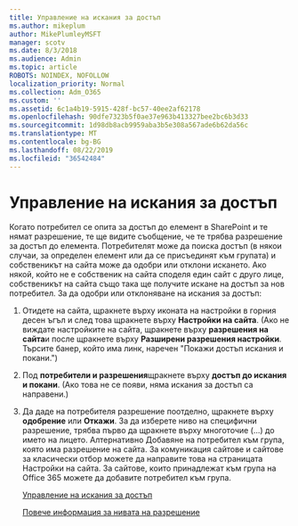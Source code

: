 ```yaml
---
title: Управление на искания за достъп
ms.author: mikeplum
author: MikePlumleyMSFT
manager: scotv
ms.date: 8/3/2018
ms.audience: Admin
ms.topic: article
ROBOTS: NOINDEX, NOFOLLOW
localization_priority: Normal
ms.collection: Adm_O365
ms.custom: ''
ms.assetid: 6c1a4b19-5915-428f-bc57-40ee2af62178
ms.openlocfilehash: 90dfe7323b5f0ae37e963b413327bee2bc6b3d33
ms.sourcegitcommit: 1d98db8acb9959aba3b5e308a567ade6b62da56c
ms.translationtype: MT
ms.contentlocale: bg-BG
ms.lasthandoff: 08/22/2019
ms.locfileid: "36542484"
---
```

# <a name="manage-access-requests"></a>Управление на искания за достъп

Когато потребител се опита за достъп до елемент в SharePoint и те нямат разрешение, те ще видите съобщение, че те трябва разрешение за достъп до елемента. Потребителят може да поиска достъп (в някои случаи, за определен елемент или да се присъединят към групата) и собственикът на сайта може да одобри или отклони искането. Ако някой, който не е собственик на сайта споделя един сайт с друго лице, собственикът на сайта също така ще получите искане на достъп за нов потребител. За да одобри или отклоняване на искания за достъп:
  
1. Отидете на сайта, щракнете върху иконата на настройки в горния десен ъгъл и след това щракнете върху **Настройки на сайта**. (Ако не виждате настройките на сайта, щракнете върху **разрешения на сайта**и после щракнете върху **Разширени разрешения настройки**. Търсите банер, който има линк, наречен "Покажи достъп искания и покани.")
    
2. Под **потребители и разрешения**щракнете върху **достъп до искания и покани**. (Ако това не се появи, няма искания за достъп са направени.)
    
3. Да даде на потребителя разрешение поотделно, щракнете върху **одобрение** или **Откажи**. За да изберете ниво на специфични разрешение, трябва първо да щракнете върху многоточие (...) до името на лицето. Алтернативно Добавяне на потребител към група, която има разрешение на сайта. За комуникация сайтове и сайтове за класически отбор можете да направите това на страницата Настройки на сайта. За сайтове, които принадлежат към група на Office 365 можете да добавите потребител към група.
    
    [Управление на искания за достъп](https://go.microsoft.com/fwlink/?linkid=2008747)
    
    [Повече информация за нивата на разрешение](https://go.microsoft.com/fwlink/?linkid=867071)
    

